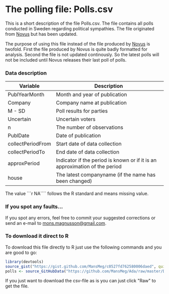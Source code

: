 The polling file: Polls.csv
========================================================

This is a short description of the file Polls.csv. The file contains all polls conducted in Sweden regarding political sympathies. The file originated from [Novus](http://www.novus.se/vaeljaropinionen/ekotnovus-poll-of-polls.aspx) but has been updated.

The purpose of using this file instead of the file produced by [Novus](www.novus.se) is twofold. First the file produced by Novus is quite badly formatted for analysis. Second the file is not updated continously. So the latest polls will not be included until Novus releases their last poll of polls. 

### Data description

Variable      | Description
------------- | -------------
PublYearMonth | Month and year of publication
Company	      | Company name at publication
M	- SD	      | Poll results for parties
Uncertain	    | Uncertain voters
n	            | The number of observations
PublDate	    | Date of publication
collectPeriodFrom	| Start date of data collection
collectPeriodTo	| End date of data collection
approxPeriod | Indicator if the period is known or if it is an approximation of the period
house | The latest companyname (if the name has been changed)

The value ```r NA```` follows the R standard and means missing value. 

### If you spot any faults...
If you spot any errors, feel free to commit your suggested corrections or send an e-mail to [mons.magnusson@gmail.com](mailto:mons.magnusson@gmail.com).


### To download it direct to R
To download this file directly to R just use the following commands and you are good to go:

```r 
library(devtools)
source_gist("https://gist.github.com/MansMeg/c0527fd762580006daed", quiet=TRUE)
polls <- source_GitHubData("https://github.com/MansMeg/Ada/raw/master/Data/Polls.csv",sep=",",dec=".",header=TRUE)
```

If you just want to download the csv-file as is you can just click "Raw" to get the file.

